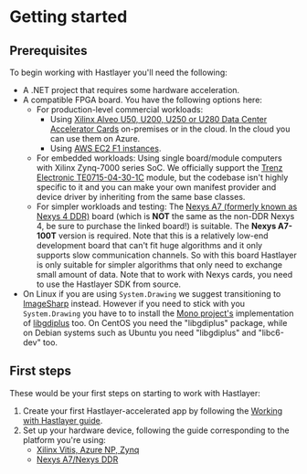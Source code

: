 # Getting started

## Prerequisites

To begin working with Hastlayer you'll need the following:

- A .NET project that requires some hardware acceleration.
- A compatible FPGA board. You have the following options here:
  - For production-level commercial workloads:
    - Using [Xilinx Alveo U50, U200, U250 or U280 Data Center Accelerator Cards](https://www.xilinx.com/products/boards-and-kits/alveo.html) on-premises or in the cloud. In the cloud you can use them on Azure.
    - Using [AWS EC2 F1 instances](https://aws.amazon.com/ec2/instance-types/f1/).
  - For embedded workloads: Using single board/module computers with Xilinx Zynq-7000 series SoC. We officially support the [Trenz Electronic TE0715-04-30-1C](https://shop.trenz-electronic.de/en/TE0715-04-30-1C-SoC-Module-with-Xilinx-Zynq-XC7Z030-1SBG485C-1-GByte-DDR3L-SDRAM-4-x-5-cm) module, but the codebase isn't highly specific to it and you can make your own manifest provider and device driver by inheriting from the same base classes.
  - For simpler workloads and testing: The [Nexys A7 (formerly known as Nexys 4 DDR)](https://store.digilentinc.com/nexys-a7-fpga-trainer-board-recommended-for-ece-curriculum/) board (which is **NOT** the same as the non-DDR Nexys 4, be sure to purchase the linked board!) is suitable. The **Nexys A7-100T** version is required. Note that this is a relatively low-end development board that can't fit huge algorithms and it only supports slow communication channels. So with this board Hastlayer is only suitable for simpler algorithms that only need to exchange small amount of data. Note that to work with Nexys cards, you need to use the Hastlayer SDK from source.
- On Linux if you are using `System.Drawing` we suggest transitioning to [ImageSharp](https://github.com/SixLabors/ImageSharp) instead. However if you need to stick with you `System.Drawing` you have to to install the [Mono project's](https://www.mono-project.com/) implementation of [libgdiplus](https://github.com/mono/libgdiplus) too. On CentOS you need the "libgdiplus" package, while on Debian systems such as Ubuntu you need "libgdiplus" and "libc6-dev" too.

## First steps

These would be your first steps on starting to work with Hastlayer:

1. Create your first Hastlayer-accelerated app by following the [Working with Hastlayer guide](WorkingWithHastlayer.md).
2. Set up your hardware device, following the guide corresponding to the platform you're using:
    - [Xilinx Vitis, Azure NP, Zynq](../src/Hastlayer/Hast.Vitis/Readme.md)
    - [Nexys A7/Nexys DDR](https://github.com/Lombiq/Hastlayer-Hardware-Framework---Xilinx)
